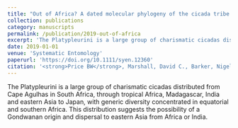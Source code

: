 ```yaml
---
title: "Out of Africa? A dated molecular phylogeny of the cicada tribe Platypleurini Schmidt (Hemiptera: Cicadidae), with a focus on African genera and the genus Platypleura Amyot & Audinet-Serville"
collection: publications
category: manuscripts
permalink: /publication/2019-out-of-africa
excerpt: 'The Platypleurini is a large group of charismatic cicadas distributed from Cape Agulhas in South Africa, through tropical Africa, Madagascar, India and eastern Asia to Japan, with generic diversity...'
date: 2019-01-01
venue: 'Systematic Entomology'
paperurl: 'https://doi.org/10.1111/syen.12360'
citation: '<strong>Price BW</strong>, Marshall, David C., Barker, Nigel P., Simon, Chris, Villet, Martin H. (2019). &quot;Out of Africa? A dated molecular phylogeny of the cicada tribe Platypleurini Schmidt (Hemiptera: Cicadidae), with a focus on African genera and the genus Platypleura Amyot & Audinet-Serville.&quot; <i>Systematic Entomology</i> 44(4).'
---
```


The Platypleurini is a large group of charismatic cicadas distributed from Cape Agulhas in South Africa, through tropical Africa, Madagascar, India and eastern Asia to Japan, with generic diversity concentrated in equatorial and southern Africa.  This distribution suggests the possibility of a Gondwanan origin and dispersal to eastern Asia from Africa or India.
